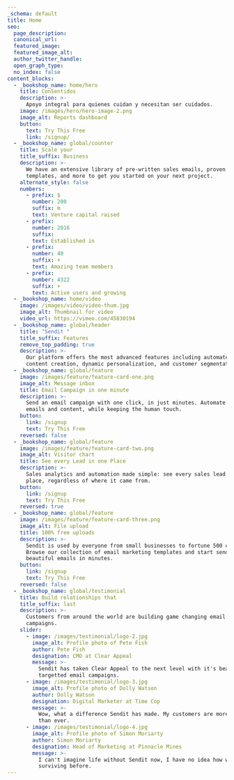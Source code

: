 ```yaml
---
_schema: default
title: Home
seo:
  page_description:
  canonical_url:
  featured_image:
  featured_image_alt:
  author_twitter_handle:
  open_graph_type:
  no_index: false
content_blocks:
  - _bookshop_name: home/hero
    title: ConSentidos
    description: >-
      Apoyo integral para quienes cuidan y necesitan ser cuidados.
    image: /images/hero/hero-image-2.png
    image_alt: Reports dashboard
    button:
      text: Try This Free
      link: /signup/
  - _bookshop_name: global/counter
    title: Scale your
    title_suffix: Business
    description: >-
      We have an extensive library of pre-written sales emails, proven marketing
      templates, and more to get you started on your next project.
    alternate_style: false
    numbers:
      - prefix: $
        number: 200
        suffix: m
        text: Venture capital raised
      - prefix:
        number: 2016
        suffix:
        text: Established in
      - prefix:
        number: 40
        suffix: +
        text: Amazing team members
      - prefix:
        number: 4322
        suffix: +
        text: Active users and growing
  - _bookshop_name: home/video
    image: /images/video/video-thum.jpg
    image_alt: Thumbnail for video
    video_url: https://vimeo.com/45830194
  - _bookshop_name: global/header
    title: "Sendit "
    title_suffix: Features
    remove_top_padding: true
    description: >-
      Our platform offers the most advanced features including automated email
      content creation, dynamic personalization, and customer segmentation.
  - _bookshop_name: global/feature
    image: /images/feature/feature-card-one.png
    image_alt: Message inbox
    title: Email Campaign in one minute
    description: >-
      Send an email campaign with one click, in just minutes. Automate your
      emails and content, while keeping the human touch.
    button:
      link: /signup
      text: Try This Free
    reversed: false
  - _bookshop_name: global/feature
    image: /images/feature/feature-card-two.png
    image_alt: Visitor chart
    title: See every Lead in one Place
    description: >-
      Sales analytics and automation made simple: see every sales lead in one
      place, regardless of where it came from.
    button:
      link: /signup
      text: Try This Free
    reversed: true
  - _bookshop_name: global/feature
    image: /images/feature/feature-card-three.png
    image_alt: File upload
    title: 100% free uploads
    description: >-
      Sendit is used by everyone from small businesses to fortune 500 companies.
      Browse our collection of email marketing templates and start sending
      beautiful emails in minutes.
    button:
      link: /signup
      text: Try This Free
    reversed: false
  - _bookshop_name: global/testimonial
    title: Build relationships that
    title_suffix: last
    description: >-
      Customers from around the world are building game changing email marketing
      campaigns.
    slider:
      - image: /images/testimonial/logo-2.jpg
        image_alt: Profile photo of Pete Fish
        author: Pete Fish
        designation: CMO at Clear Appeal
        message: >-
          Sendit has taken Clear Appeal to the next level with it's beautiful
          targetted email campaigns.
      - image: /images/testimonial/logo-3.jpg
        image_alt: Profile photo of Dolly Watson
        author: Dolly Watson
        designation: Digital Marketer at Time Cop
        message: >-
          Wow, what a difference Sendit has made. My customers are more engaged
          than ever.
      - image: /images/testimonial/logo-4.jpg
        image_alt: Profile photo of Simon Moriarty
        author: Simon Moriarty
        designation: Head of Marketing at Pinnacle Mines
        message: >-
          I can't imagine life without Sendit now, I have no idea how we were
          surviving before.
---
```

